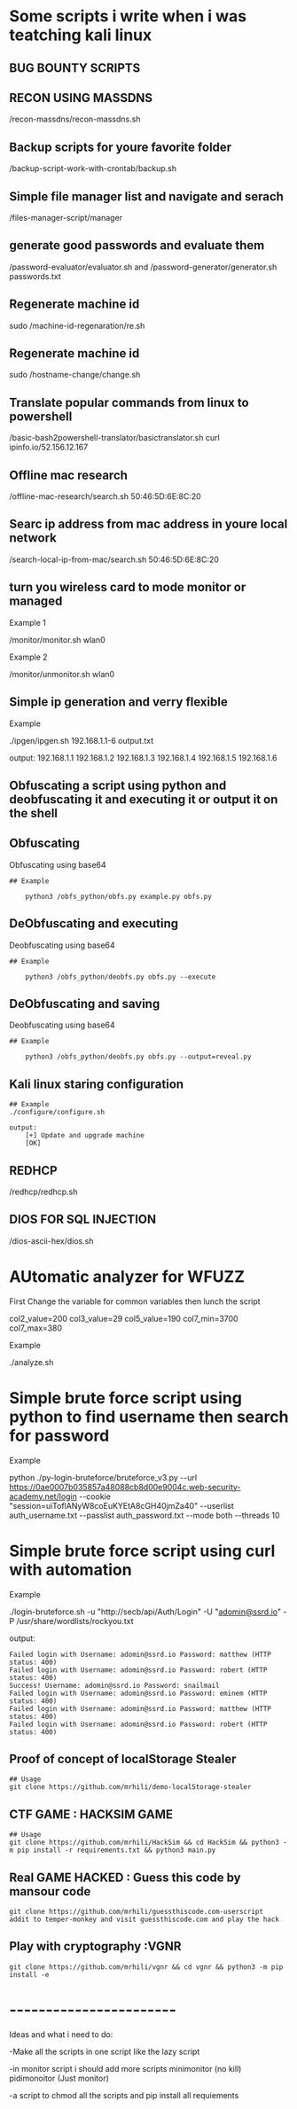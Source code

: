# Some scripts i write when i was teatching kali linux

## BUG BOUNTY SCRIPTS

## RECON USING MASSDNS

/recon-massdns/recon-massdns.sh <long domain> <keyword to startwith>




## Backup scripts for youre favorite folder

/backup-script-work-with-crontab/backup.sh

## Simple file manager list and navigate and serach

/files-manager-script/manager

## generate good passwords and evaluate them

/password-evaluator/evaluator.sh and /password-generator/generator.sh passwords.txt

## Regenerate machine id

sudo /machine-id-regenaration/re.sh

## Regenerate machine id

sudo /hostname-change/change.sh


## Translate popular commands from linux to powershell

/basic-bash2powershell-translator/basictranslator.sh curl ipinfo.io/52.156.12.167


## Offline mac research

/offline-mac-research/search.sh 50:46:5D:6E:8C:20

## Searc ip address from mac address in youre local network

/search-local-ip-from-mac/search.sh 50:46:5D:6E:8C:20


## turn you wireless card to mode monitor or managed


Example 1

/monitor/monitor.sh wlan0

Example 2

/monitor/unmonitor.sh wlan0


## Simple ip generation and verry flexible


Example

./ipgen/ipgen.sh 192.168.1.1-6 output.txt

output:
    192.168.1.1
    192.168.1.2
    192.168.1.3
    192.168.1.4
    192.168.1.5
    192.168.1.6


## Obfuscating a script using python and deobfuscating it and executing it or output it on the shell


## Obfuscating
Obfuscating using base64

    ## Example

        python3 /obfs_python/obfs.py example.py obfs.py

## DeObfuscating and executing
Deobfuscating using base64

    ## Example

        python3 /obfs_python/deobfs.py obfs.py --execute

## DeObfuscating and saving
Deobfuscating using base64

    ## Example

        python3 /obfs_python/deobfs.py obfs.py --output=reveal.py
## Kali linux staring configuration

    ## Example
    ./configure/configure.sh

    output:
        [+] Update and upgrade machine
        [OK]


## REDHCP

/redhcp/redhcp.sh


## DIOS FOR SQL INJECTION

/dios-ascii-hex/dios.sh



# AUtomatic analyzer for WFUZZ

First
Change the variable for common variables then lunch the script

col2_value=200
col3_value=29
col5_value=190
col7_min=3700
col7_max=380

Example

./analyze.sh

# Simple brute force script using python to find username then search for password


Example


python ./py-login-bruteforce/bruteforce_v3.py --url https://0ae0007b035857a48088cb8d00e9004c.web-security-academy.net/login --cookie "session=uiToflANyW8coEuKYEtA8cGH40jmZa40" --userlist auth_username.txt --passlist auth_password.txt --mode both --threads 10

# Simple brute force script using curl with automation


Example

./login-bruteforce.sh -u "http://secb/api/Auth/Login" -U "adomin@ssrd.io" -P /usr/share/wordlists/rockyou.txt

output:

    Failed login with Username: adomin@ssrd.io Password: matthew (HTTP status: 400)
    Failed login with Username: adomin@ssrd.io Password: robert (HTTP status: 400)
    Success! Username: adomin@ssrd.io Password: snailmail
    Failed login with Username: adomin@ssrd.io Password: eminem (HTTP status: 400)
    Failed login with Username: adomin@ssrd.io Password: matthew (HTTP status: 400)
    Failed login with Username: adomin@ssrd.io Password: robert (HTTP status: 400)



## Proof of concept of localStorage Stealer

    ## Usage
    git clone https://github.com/mrhili/demo-localStorage-stealer

## CTF GAME : HACKSIM GAME

    ## Usage
    git clone https://github.com/mrhili/HackSim && cd HackSim && python3 -m pip install -r requirements.txt && python3 main.py

## Real GAME HACKED : Guess this code by mansour code

    git clone https://github.com/mrhili/guessthiscode.com-userscript
    addit to temper-monkey and visit guessthiscode.com and play the hack

## Play with cryptography :VGNR

    git clone https://github.com/mrhili/vgnr && cd vgnr && python3 -m pip install -e
# -----------------------






Ideas and what i need to do:

-Make all the scripts in one script like the lazy script

-in monitor script i should add more scripts minimonitor (no kill) pidimonoitor (Just monitor)

-a script to chmod all the scripts and pip install all requiements



